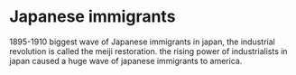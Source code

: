 # Japanese immigrants
1895-1910 biggest wave of Japanese immigrants
in japan, the industrial revolution is called the meiji restoration.
the rising power of industrialists in japan caused a huge wave of japanese immigrants to america.
